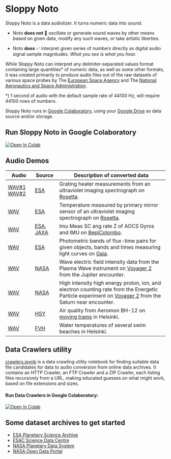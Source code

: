 # Sloppy Noto

Sloppy Noto is a data audiolizer. It turns numeric data into sound.

- Noto **does not** 🚫 oscillate or generate sound waves by other means _based_ on given data, modify any such waves, or take artistic liberties.

- Noto **does** ✅ interpret given series of numbers directly as digital audio signal sample magnitudes. _What you see is what you hear._

While Sloppy Noto can interpret any delimiter-separated values format containing large quantities* of numeric data, as well as some other formats, it was created primarily to produce audio files out of the raw datasets of various space probes by The [European Space Agency](https://www.esa.int/) and The [National Aeronautics and Space Administration](https://nasa.gov).

*) 1 second of audio with the default sample rate of 44100 Hz, will require 44100 rows of numbers.

Sloppy Noto runs in [Google Colaboratory](https://colab.research.google.com), using your [Google Drive](https://drive.google.com/drive/my-drive) as data source and/or storage.

## Run Sloppy Noto in Google Colaboratory
[![Open In Colab](https://colab.research.google.com/assets/colab-badge.svg)](https://colab.research.google.com/github/olaviinha/SloppyNoto/blob/master/sloppyNoto.ipynb)

## Audio Demos

Audio | Source | Description of converted data | 
------------ | ------------ | ------------- |
[WAV#1](https://storage.googleapis.com/olaviinha/github/sloppy-noto/noto_xtiito_swvgej.wav) [WAV#2](https://storage.googleapis.com/olaviinha/github/sloppy-noto/noto_fhurcb_yodazp.wav)| [ESA](https://esa.int) | Grating heater measurements from an ultraviolet imaging spectrograph on [Rosetta](https://en.wikipedia.org/wiki/Rosetta_(spacecraft)). |
[WAV](https://storage.googleapis.com/olaviinha/github/sloppy-noto/noto_xtiito_yuvkmt.wav)| [ESA](https://esa.int) | Temperature measured by primary mirror sensor of an ultraviolet imaging spectrograph on [Rosetta](https://en.wikipedia.org/wiki/Rosetta_(spacecraft)). |
[WAV](https://storage.googleapis.com/olaviinha/github/sloppy-noto/noto_bdwqbh_smuwaa.wav)| [ESA](https://esa.int), [JAXA](https://global.jaxa.jp) | Imu Meas SC ang rate Z of AOCS Gyros and IMU on [BepiColombo](https://en.wikipedia.org/wiki/BepiColombo). |
[WAV](https://storage.googleapis.com/olaviinha/github/sloppy-noto/noto_twflfr_bkezue.wav)  | [ESA](https://esa.int) | Photometric bands of flux-time pairs for given objects, bands and times measuring light curves on [Gaia](https://en.wikipedia.org/wiki/Gaia_(spacecraft)). |
[WAV](https://storage.googleapis.com/olaviinha/github/sloppy-noto/noto_zzdwul_dixcmw.wav) | [NASA](https://nasa.gov) | Wave electric field intensity data from the Plasma Wave instrument on [Voyager 2](https://en.wikipedia.org/wiki/Voyager_2) from the Jupiter encounter. |
[WAV](https://storage.googleapis.com/olaviinha/github/sloppy-noto/noto_hoqvxl_llofij.wav) | [NASA](https://nasa.gov) | High intensity high energy proton, ion, and electron counting rate from the Energetic Particle experiment on [Voyager 2](https://en.wikipedia.org/wiki/Voyager_2) from the Saturn near encounter. |
[WAV](https://storage.googleapis.com/olaviinha/github/sloppy-noto/noto_lijild_fyvgno.wav)| [HSY](https://hsy.fi) | Air quality from Aeromon BH-12 on [moving trams](https://en.wikipedia.org/wiki/Helsinki_tram_network) in Helsinki. |
[WAV](https://storage.googleapis.com/olaviinha/github/sloppy-noto/noto_wclazy_febwrp.wav)| [FVH](https://forumvirium.fi/) | Water temperatures of several swim beaches in Helsinki. |




## Data Crawlers utility
[crawlers.ipynb](https://colab.research.google.com/github/olaviinha/SloppyNoto/blob/master/crawlers.ipynb) is a data crawling utility notebook for finding suitable data file candidates for data to audio conversion from online data archives. It contains an HTTP Crawler, an FTP Crawler and a ZIP Crawler, each listing files recursively from a URL, making educated guesses on what might work, based on file extensions and sizes.

#### Run Data Crawlers in Google Colaboratory: 
[![Open In Colab](https://colab.research.google.com/assets/colab-badge.svg)](https://colab.research.google.com/github/olaviinha/SloppyNoto/blob/master/crawlers.ipynb)

## Some dataset archives to get started
- [ESA Planetary Science Archive](https://archives.esac.esa.int/psa/#!Table%20View)
- [ESAC Science Data Centre](https://www.cosmos.esa.int/web/esdc)
- [NASA Planetary Data System](https://pds.nasa.gov/)
- [NASA Open Data Portal](https://data.nasa.gov/browse)
